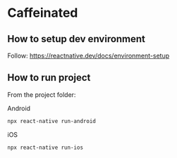 # Caffeinated

## How to setup dev environment

Follow: https://reactnative.dev/docs/environment-setup

## How to run project

From the project folder:

Android

```bash
npx react-native run-android
```

iOS

```bash
npx react-native run-ios
```
